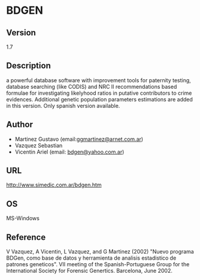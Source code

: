 # BDGEN

## Version
1.7

## Description
a powerful database software with improvement tools for paternity testing, database searching (like CODIS) and NRC II recommendations based formulae for investigating likelyhood ratios in putative contributors to crime evidences. Additional genetic population parameters estimations are added in this version. Only spanish version available.

## Author
* Martinez Gustavo (email:ggmartinez@arnet.com.ar)
* Vazquez Sebastian
* Vicentin Ariel (email: bdgen@yahoo.com.ar)

## URL
http://www.simedic.com.ar/bdgen.htm

## OS
MS-Windows

## Reference
V Vazquez, A Vicentin, L Vazquez, and G Martinez (2002) "Nuevo programa BDGen, como base de datos y herramienta de analisis estadistico de patrones geneticos". VII meeting of the Spanish-Portuguese Group for the International Society for Forensic Genertics. Barcelona, June 2002.